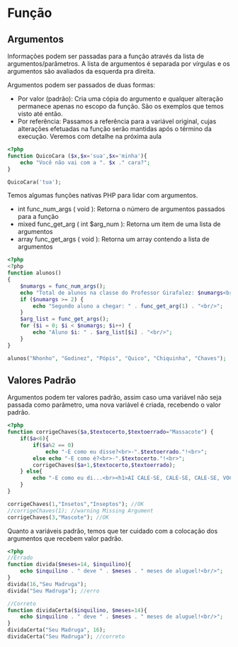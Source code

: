 # Função

## Argumentos

Informações podem ser passadas para a função através da lista de argumentos/parâmetros. A lista de argumentos é separada por vírgulas e os argumentos são avaliados da esquerda pra direita.

Argumentos podem ser passados de duas formas:

* Por valor (padrão): Cria uma cópia do argumento e qualquer alteração permanece apenas no escopo da função. São os exemplos que temos visto até então.
* Por referência: Passamos a referência para a variável original, cujas alterações efetuadas na função serão mantidas após o término da execução. Veremos com detalhe na próxima aula

```php
<?php
function QuicoCara ($x,$x='sua',$x='minha'){
	echo "Você não vai com a ". $x ." cara?";
}

QuicoCara('tua');
```

Temos algumas funções nativas PHP para lidar com argumentos.
* int func_num_args ( void ): Retorna o número de argumentos passados para a função
* mixed func_get_arg ( int $arg_num ): Retorna um item de uma lista de argumentos
* array func_get_args ( void ): Retorna um array contendo a lista de argumentos

```php
<?php
<?php
function alunos()
{
    $numargs = func_num_args();
	echo "Total de alunos na classe do Professor Girafalez: $numargs<br/>";
    if ($numargs >= 2) {
        echo "Segundo aluno a chegar: " . func_get_arg(1) . "<br/>";
    }
    $arg_list = func_get_args();
    for ($i = 0; $i < $numargs; $i++) {
        echo "Aluno $i: " . $arg_list[$i] . "<br/>";
    }
}

alunos("Nhonho", "Godinez", "Pópis", "Quico", "Chiquinha", "Chaves");
```

## Valores Padrão

Argumentos podem ter valores padrão, assim caso uma variável não seja passada como parâmetro, uma nova variável é criada, recebendo o valor padrão.

```php
<?php
function corrigeChaves($a,$textocerto,$textoerrado="Massacote") { 
	if($a<6){
		if($a%2 == 0) 
			echo "-E como eu disse?<br>-".$textoerrado."!<br>";
		else echo "-E como é?<br>-".$textocerto."!<br>";
		corrigeChaves($a+1,$textocerto,$textoerrado);
	} else{
		echo "-E como eu di...<br><h1>AI CALE-SE, CALE-SE, CALE-SE, VOCÊ ME DEIXA LOOUUU...CO!!!</h1>";
	}
}

corrigeChaves(1,"Insetos","Inseptos"); //OK
//corrigeChaves(1); //warning Missing Argument
corrigeChaves(3,"Mascote"); //OK
```

Quanto a variáveis padrão, temos que ter cuidado com a colocação dos argumentos que recebem valor padrão.
```php
<?php
//Errado
function divida($meses=14, $inquilino){ 
	echo $inquilino . " deve " . $meses . " meses de aluguel!<br/>";
}
divida(16,"Seu Madruga");
divida("Seu Madruga"); //erro

//Correto
function dividaCerta($inquilino, $meses=14){ 
	echo $inquilino . " deve " . $meses . " meses de aluguel!<br/>";
}
dividaCerta("Seu Madruga", 16);
dividaCerta("Seu Madruga"); //correto
```
